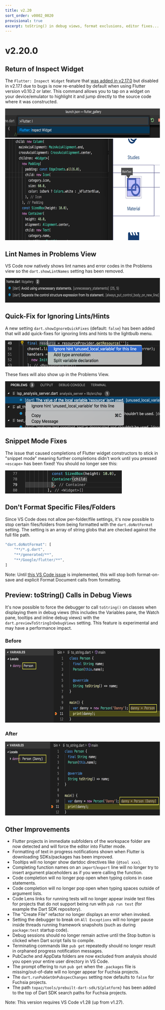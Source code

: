 ```yaml
---
title: v2.20
sort_order: v0002_0020
provisional: true
excerpt: toString() in debug views, format exclusions, editor fixes...
---
```


# v2.20.0

## Return of Inspect Widget

The `Flutter: Inspect Widget` feature that [was added in v2.17.0](/releases/v2-17/) but disabled in v2.17.1 due to bugs is now re-enabled by default when using Flutter version v0.10.2 or later. This command allows you to tap on a widget on your device/emulator to highlight it and jump directly to the source code where it was constructed.

<img src="/images/release_notes/v2.20/inspect_widget_command.png" width="700" height="95" />

<img src="/images/release_notes/v2.20/inspect_widget_demo.png" width="700" height="330" />

## Lint Names in Problems View

VS Code now natively shows lint names and error codes in the Problems view so the `dart.showLintNames` setting has been removed.

<img src="/images/release_notes/v2.20/lint_names_in_vs_code.png" width="700" height="80" />

## Quick-Fix for Ignoring Lints/Hints

A new setting `dart.showIgnoreQuickFixes` (default: `false`) has been added that will add quick-fixes for ignoring lints and hints to the lightbulb menu.

<img src="/images/release_notes/v2.20/ignore_quick_fix_editor.png" width="550" height="85" />

These fixes will also show up in the Problems View.

<img src="/images/release_notes/v2.20/ignore_quick_fix_problems.png" width="550" height="150" />

## Snippet Mode Fixes

The issue that caused completions of Flutter widget constructors to stick in "snippet mode" meaning further completions didn't work until you pressed `<escape>` has been fixed! You should no longer see this:

<img src="/images/release_notes/v2.20/snippet_mode_bug.png" width="380" height="75" />

## Don't Format Specific Files/Folders

Since VS Code does not allow per-folder/file settings, it's now possible to stop certain files/folders from being formatted with the `dart.doNotFormat` setting. The setting is an array of string globs that are checked against the full file path.

```js
"dart.doNotFormat": [
	"**/*.g.dart",
	"**/generated/**",
	"**/Google/flutter/**",
]
```

Note: Until [this VS Code issue](https://github.com/Microsoft/vscode/issues/59953) is implemented, this will stop both format-on-save and explicit Format Document calls from formatting.

## Preview: toString() Calls in Debug Views

It's now possible to force the debugger to call `toString()` on classes when displaying them in debug views (this includes the Variables pane, the Watch pane, tooltips and inline debug views) with the `dart.previewToStringInDebugViews` setting. This feature is experimental and may have a performance impact. 

### Before

<img src="/images/release_notes/v2.20/debug_tostring_before.png" width="647" height="240" />

### After

<img src="/images/release_notes/v2.20/debug_tostring_after.png" width="700" height="240" />

## Other Improvements

- Flutter projects in immediate subfolders of the workspace folder are now detected and will force the editor into Flutter mode.
- Formatting of text in progress notifications shown when Flutter is downloading SDKs/packages has been improved. 
- Tooltips will no longer show dartdoc directives like `{@tool xxx}`.
- Completing function names on an `import`/`export` line will no longer try to insert argument placeholders as if you were calling the function.
- Code completion will no longer pop open when typing colons in case statements.
- Code completion will no longer pop open when typing spaces outside of argument lists.
- Code Lens links for running tests will no longer appear inside test files for projects that do not support being run with `pub run test` (for example the Dart SDK repository).
- The "Create File" refactor no longer displays an error when invoked.
- Setting the debugger to break on `All Exceptions` will no longer pause inside threads running framework snapshots (such as during `package:test` startup code).
- Debug sessions should no longer remain active until the Stop button is clicked when Dart script fails to compile.
- Terminating commands like `pub get` repeatedly should no longer result in orphaned progress notification messages.
- PubCache and AppData folders are now excluded from analysis should you open your entire user directory in VS Code.
- The prompt offering to run `pub get` when the `.packages` file is missing/out-of-date will no longer appear for Fuchsia projects.
- The `dart.runPubGetOnPubspecChanges` setting now defaults to `false` for Fuchsia projects.
- The path `topaz/tools/prebuilt-dart-sdk/${platform}` has been added to the top of Dart SDK search paths for Fuchsia projects.

Note: This version requires VS Code v1.28 (up from v1.27).
